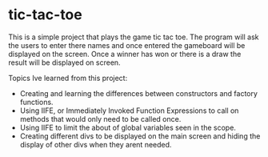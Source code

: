 # tic-tac-toe
This is a simple project that plays the game tic tac toe. 
The program will ask the users to enter there names and once entered the gameboard will be displayed on the screen. 
Once a winner has won or there is a draw the result will be displayed on screen. 

Topics Ive learned from this project: 

- Creating and learning the differences between constructors and factory functions. 
- Using IIFE, or Immediately Invoked Function Expressions to call on methods that would only need to be called once. 
- Using IIFE to limit the about of global variables seen in the scope. 
- Creating different divs to be displayed on the main screen and hiding the display of other divs when they arent needed. 